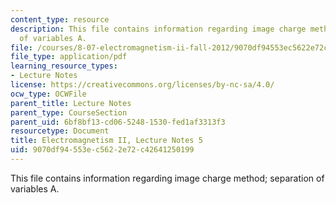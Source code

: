 ```yaml
---
content_type: resource
description: This file contains information regarding image charge method; separation
  of variables A.
file: /courses/8-07-electromagnetism-ii-fall-2012/9070df94553ec5622e72c42641250199_MIT8_07F12_ln5.pdf
file_type: application/pdf
learning_resource_types:
- Lecture Notes
license: https://creativecommons.org/licenses/by-nc-sa/4.0/
ocw_type: OCWFile
parent_title: Lecture Notes
parent_type: CourseSection
parent_uid: 6bf8bf13-cd06-5248-1530-fed1af3313f3
resourcetype: Document
title: Electromagnetism II, Lecture Notes 5
uid: 9070df94-553e-c562-2e72-c42641250199
---
```

This file contains information regarding image charge method; separation of variables A.